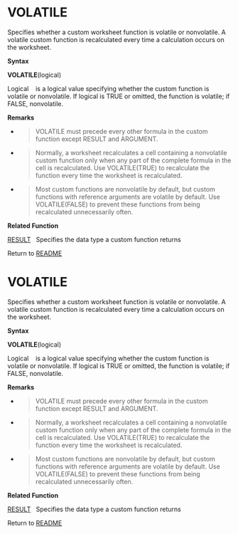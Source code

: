 # VOLATILE

Specifies whether a custom worksheet function is volatile or
nonvolatile. A volatile custom function is recalculated every time a
calculation occurs on the worksheet.

**Syntax**

**VOLATILE**(logical)

Logical&nbsp;&nbsp;&nbsp;&nbsp;is a logical value specifying whether the
custom function is volatile or nonvolatile. If logical is TRUE or
omitted, the function is volatile; if FALSE, nonvolatile.

**Remarks**

  - > VOLATILE must precede every other formula in the custom function
    > except RESULT and ARGUMENT.

  - > Normally, a worksheet recalculates a cell containing a nonvolatile
    > custom function only when any part of the complete formula in the
    > cell is recalculated. Use VOLATILE(TRUE) to recalculate the
    > function every time the worksheet is recalculated.

  - > Most custom functions are nonvolatile by default, but custom
    > functions with reference arguments are volatile by default. Use
    > VOLATILE(FALSE) to prevent these functions from being recalculated
    > unnecessarily often.


**Related Function**

[RESULT](RESULT.md)&nbsp;&nbsp;&nbsp;Specifies the data type a custom function
returns



Return to [README](README.md#V)

# VOLATILE

Specifies whether a custom worksheet function is volatile or
nonvolatile. A volatile custom function is recalculated every time a
calculation occurs on the worksheet.

**Syntax**

**VOLATILE**(logical)

Logical&nbsp;&nbsp;&nbsp;&nbsp;is a logical value specifying whether the
custom function is volatile or nonvolatile. If logical is TRUE or
omitted, the function is volatile; if FALSE, nonvolatile.

**Remarks**

  - > VOLATILE must precede every other formula in the custom function
    > except RESULT and ARGUMENT.

  - > Normally, a worksheet recalculates a cell containing a nonvolatile
    > custom function only when any part of the complete formula in the
    > cell is recalculated. Use VOLATILE(TRUE) to recalculate the
    > function every time the worksheet is recalculated.

  - > Most custom functions are nonvolatile by default, but custom
    > functions with reference arguments are volatile by default. Use
    > VOLATILE(FALSE) to prevent these functions from being recalculated
    > unnecessarily often.


**Related Function**

[RESULT](RESULT.md)&nbsp;&nbsp;&nbsp;Specifies the data type a custom function
returns



Return to [README](README.md#V)

